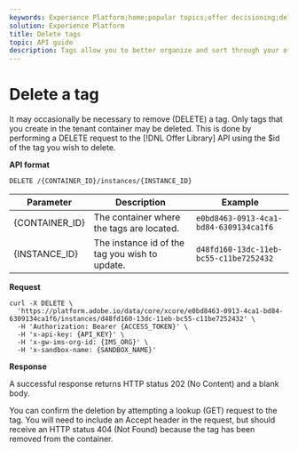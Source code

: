 ```yaml
---
keywords: Experience Platform;home;popular topics;offer decisioning;delete tags
solution: Experience Platform
title: Delete tags
topic: API guide
description: Tags allow you to better organize and sort through your offers.
---
```


# Delete a tag

It may occasionally be necessary to remove (DELETE) a tag. Only tags that you create in the tenant container may be deleted. This is done by performing a DELETE request to the [!DNL Offer Library] API using the $id of the tag you wish to delete.

**API format**

```http
DELETE /{CONTAINER_ID}/instances/{INSTANCE_ID}
```

| Parameter | Description | Example |
| --------- | ----------- | ------- |
| {CONTAINER_ID} | The container where the tags are located. | `e0bd8463-0913-4ca1-bd84-6309134ca1f6` |
| {INSTANCE_ID} | The instance id of the tag you wish to update. | `d48fd160-13dc-11eb-bc55-c11be7252432` |

**Request**

```shell
curl -X DELETE \
  'https://platform.adobe.io/data/core/xcore/e0bd8463-0913-4ca1-bd84-6309134ca1f6/instances/d48fd160-13dc-11eb-bc55-c11be7252432' \
  -H 'Authorization: Bearer {ACCESS_TOKEN}' \
  -H 'x-api-key: {API_KEY}' \
  -H 'x-gw-ims-org-id: {IMS_ORG}' \
  -H 'x-sandbox-name: {SANDBOX_NAME}'
```

**Response**

A successful response returns HTTP status 202 (No Content) and a blank body.

You can confirm the deletion by attempting a lookup (GET) request to the tag. You will need to include an Accept header in the request, but should receive an HTTP status 404 (Not Found) because the tag has been removed from the container.